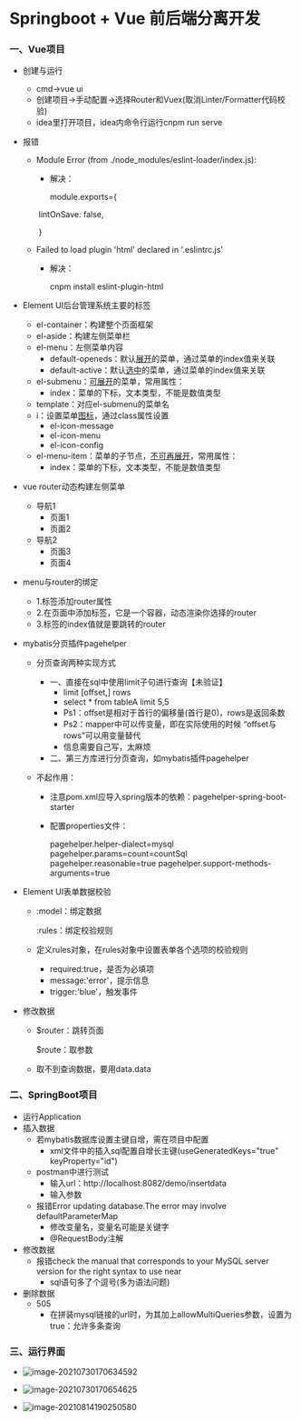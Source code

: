 # Springboot + Vue 前后端分离开发

### 一、Vue项目

- 创建与运行

  - cmd->vue ui
  - 创建项目->手动配置->选择Router和Vuex(取消Linter/Formatter代码校验)
  - idea里打开项目，idea内命令行运行cnpm run serve

- 报错

  - Module Error (from ./node_modules/eslint-loader/index.js):

    - 解决：

      module.exports={

    ​           lintOnSave: false,

    ​        }

  - Failed to load plugin 'html' declared in '.eslintrc.js'

    - 解决：

      cnpm install eslint-plugin-html

- Element UI后台管理系统主要的标签

  - el-container：构建整个页面框架
  - el-aside：构建左侧菜单栏
  - el-menu：左侧菜单内容
    - default-openeds：默认<u>展开</u>的菜单，通过菜单的index值来关联
    - default-active：默认<u>选中</u>的菜单，通过菜单的index值来关联
  - el-submenu：<u>可展开</u>的菜单，常用属性：
    - index：菜单的下标，文本类型，不能是数值类型
  - template：对应el-submenu的菜单名
  - i：设置菜单<u>图标</u>，通过class属性设置
    - el-icon-message
    - el-icon-menu
    - el-icon-config
  - el-menu-item：菜单的子节点，<u>不可再展开</u>，常用属性：
    - index：菜单的下标，文本类型，不能是数值类型

- vue router动态构建左侧菜单

  - 导航1
    - 页面1
    - 页面2
  - 导航2
    - 页面3
    - 页面4

- menu与router的绑定

  - 1.<el-menu>标签添加router属性
  - 2.在页面中添加<router-view>标签，它是一个容器，动态渲染你选择的router
  - 3.<el-menu-item>标签的index值就是要跳转的router

- mybatis分页插件pagehelper

  - 分页查询两种实现方式

    - 一、直接在sql中使用limit子句进行查询【未验证】
      - limit [offset,] rows
      - select * from tableA limit 5,5
      - Ps1：offset是相对于首行的偏移量(首行是0)，rows是返回条数
      - Ps2：mapper中可以传变量，即在实际使用的时候 “offset与rows”可以用变量替代
      - 信息需要自己写，太麻烦
    - 二、第三方库进行分页查询，如mybatis插件pagehelper

  - 不起作用：

    - 注意pom.xml应导入spring版本的依赖：pagehelper-spring-boot-starter

    - 配置properties文件：

      pagehelper.helper-dialect=mysql
      pagehelper.params=count=countSql
      pagehelper.reasonable=true
      pagehelper.support-methods-arguments=true

- Element UI表单数据校验

  - :model：绑定数据

    :rules：绑定校验规则

  - 定义rules对象，在rules对象中设置表单各个选项的校验规则

    - required:true，是否为必填项
    - message:'error'，提示信息
    - trigger:'blue'，触发事件
  
- 修改数据

  - $router：跳转页面

    $route：取参数

  - 取不到查询数据，要用data.data

### 二、SpringBoot项目

- 运行Application
- 插入数据
  - 若mybatis数据库设置主键自增，需在项目中配置
    - xml文件中的插入sql配置自增长主键(useGeneratedKeys="true" keyProperty="id")
  - postman中进行测试
    - 输入url：http://localhost:8082/demo/insertdata
    - 输入参数
  - 报错Error updating database.The error may involve defaultParameterMap
    - 修改变量名，变量名可能是关键字
    - @RequestBody注解
- 修改数据
  - 报错check the manual that corresponds to your MySQL server version for the right syntax to use near 
    - sql语句多了个逗号(多为语法问题)
- 删除数据
  - 505
    - 在拼装mysql链接的url时，为其加上allowMultiQueries参数，设置为true：允许多条查询

### 三、运行界面

- ![image-20210730170634592](C:\Users\p'z'l\AppData\Roaming\Typora\typora-user-images\image-20210730170634592.png)
- ![image-20210730170654625](C:\Users\p'z'l\AppData\Roaming\Typora\typora-user-images\image-20210730170654625.png)

- ![image-20210814190250580](C:\Users\p'z'l\AppData\Roaming\Typora\typora-user-images\image-20210814190250580.png)